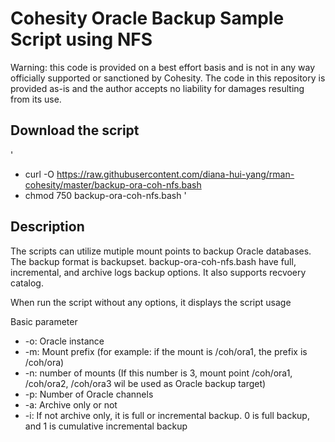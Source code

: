 # Cohesity Oracle Backup Sample Script using NFS

Warning: this code is provided on a best effort basis and is not in any way officially supported or sanctioned by Cohesity. The code in this repository is provided as-is and the author accepts no liability for damages resulting from its use.

## Download the script

'
- curl -O https://raw.githubusercontent.com/diana-hui-yang/rman-cohesity/master/backup-ora-coh-nfs.bash
- chmod 750 backup-ora-coh-nfs.bash
'

## Description

The scripts can utilize mutiple mount points to backup Oracle databases. The backup format is backupset.
backup-ora-coh-nfs.bash have full, incremental, and archive logs backup options. It also supports recvoery catalog.

When run the script without any options, it displays the script usage

Basic parameter
- -o: Oracle instance
- -m: Mount prefix (for example: if the mount is /coh/ora1, the prefix is /coh/ora)
- -n: number of mounts (If this number is 3, mount point /coh/ora1, /coh/ora2, /coh/ora3 wil be used as Oracle backup target)
- -p: Number of Oracle channels
- -a: Archive only or not
- -i: If not archive only, it is full or incremental backup. 0 is full backup, and 1 is cumulative incremental backup
